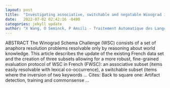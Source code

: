 ```yaml
---
layout: post
title:  "Investigating associative, switchable and negatable Winograd items on renewed French data sets"
date:   2022-07-02 02:42:16 -0400
categories: jekyll update
author: "X Wang, O Seminck, P Amsili - Traitement Automatique des Langues Naturelles, 2022"
---
```

ABSTRACT The Winograd Schema Challenge (WSC) consists of a set of anaphora resolution problems resolvable only by reasoning about world knowledge. This article describes the update of the existing French data set and the creation of three subsets allowing for a more robust, fine-grained evaluation protocol of WSC in French (FWSC): an associative subset (items easily resolvable with lexical co-occurrence), a switchable subset (items where the inversion of two keywords …
Cites: ‪Back to square one: Artifact detection, training and commonsense …‬  